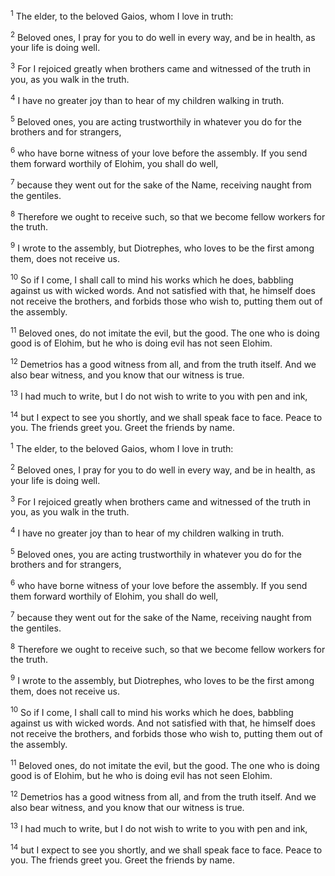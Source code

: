 <sup>1</sup> The elder, to the beloved Gaios, whom I love in truth:

<sup>2</sup> Beloved ones, I pray for you to do well in every way, and be in health, as your life is doing well.

<sup>3</sup> For I rejoiced greatly when brothers came and witnessed of the truth in you, as you walk in the truth.

<sup>4</sup> I have no greater joy than to hear of my children walking in truth.

<sup>5</sup> Beloved ones, you are acting trustworthily in whatever you do for the brothers and for strangers,

<sup>6</sup> who have borne witness of your love before the assembly. If you send them forward worthily of Elohim, you shall do well,

<sup>7</sup> because they went out for the sake of the Name, receiving naught from the gentiles.

<sup>8</sup> Therefore we ought to receive such, so that we become fellow workers for the truth.

<sup>9</sup> I wrote to the assembly, but Diotrephes, who loves to be the first among them, does not receive us.

<sup>10</sup> So if I come, I shall call to mind his works which he does, babbling against us with wicked words. And not satisfied with that, he himself does not receive the brothers, and forbids those who wish to, putting them out of the assembly.

<sup>11</sup> Beloved ones, do not imitate the evil, but the good. The one who is doing good is of Elohim, but he who is doing evil has not seen Elohim.

<sup>12</sup> Demetrios has a good witness from all, and from the truth itself. And we also bear witness, and you know that our witness is true.

<sup>13</sup> I had much to write, but I do not wish to write to you with pen and ink,

<sup>14</sup> but I expect to see you shortly, and we shall speak face to face. Peace to you. The friends greet you. Greet the friends by name.

<sup>1</sup> The elder, to the beloved Gaios, whom I love in truth:

<sup>2</sup> Beloved ones, I pray for you to do well in every way, and be in health, as your life is doing well.

<sup>3</sup> For I rejoiced greatly when brothers came and witnessed of the truth in you, as you walk in the truth.

<sup>4</sup> I have no greater joy than to hear of my children walking in truth.

<sup>5</sup> Beloved ones, you are acting trustworthily in whatever you do for the brothers and for strangers,

<sup>6</sup> who have borne witness of your love before the assembly. If you send them forward worthily of Elohim, you shall do well,

<sup>7</sup> because they went out for the sake of the Name, receiving naught from the gentiles.

<sup>8</sup> Therefore we ought to receive such, so that we become fellow workers for the truth.

<sup>9</sup> I wrote to the assembly, but Diotrephes, who loves to be the first among them, does not receive us.

<sup>10</sup> So if I come, I shall call to mind his works which he does, babbling against us with wicked words. And not satisfied with that, he himself does not receive the brothers, and forbids those who wish to, putting them out of the assembly.

<sup>11</sup> Beloved ones, do not imitate the evil, but the good. The one who is doing good is of Elohim, but he who is doing evil has not seen Elohim.

<sup>12</sup> Demetrios has a good witness from all, and from the truth itself. And we also bear witness, and you know that our witness is true.

<sup>13</sup> I had much to write, but I do not wish to write to you with pen and ink,

<sup>14</sup> but I expect to see you shortly, and we shall speak face to face. Peace to you. The friends greet you. Greet the friends by name.

